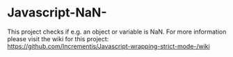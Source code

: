 # Javascript-NaN-
This project checks if e.g. an object or variable is NaN. For more information please visit the wiki for this project: 
https://github.com/Incrementis/Javascript-wrapping-strict-mode-/wiki

